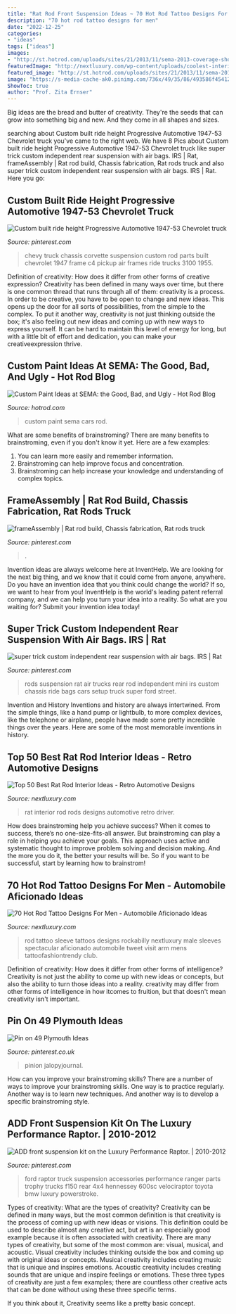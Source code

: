 ```yaml
---
title: "Rat Rod Front Suspension Ideas ~ 70 Hot Rod Tattoo Designs For Men"
description: "70 hot rod tattoo designs for men"
date: "2022-12-25"
categories:
- "ideas"
tags: ["ideas"]
images:
- "http://st.hotrod.com/uploads/sites/21/2013/11/sema-2013-coverage-show-cars-paint-ideas-025.jpg"
featuredImage: "http://nextluxury.com/wp-content/uploads/coolest-interior-ideas-for-rat-rods.jpg"
featured_image: "http://st.hotrod.com/uploads/sites/21/2013/11/sema-2013-coverage-show-cars-paint-ideas-025.jpg"
image: "https://s-media-cache-ak0.pinimg.com/736x/49/35/86/493586f45412128bdf25319bbc5a7c77.jpg"
ShowToc: true
author: "Prof. Zita Ernser"
---
```



Big ideas are the bread and butter of creativity. They're the seeds that can grow into something big and new. And they come in all shapes and sizes.

	

		
searching about Custom built ride height Progressive Automotive 1947-53 Chevrolet truck you've came to the right web. We have 8 Pics about Custom built ride height Progressive Automotive 1947-53 Chevrolet truck like super trick custom independent rear suspension with air bags. IRS | Rat, frameAssembly | Rat rod build, Chassis fabrication, Rat rods truck and also super trick custom independent rear suspension with air bags. IRS | Rat. Here you go:
		
    
## Custom Built Ride Height Progressive Automotive 1947-53 Chevrolet Truck

<img loading=lazy src="https://i.pinimg.com/736x/b1/43/0d/b1430d493812bef5cc969b09eeb78c16.jpg" onerror="this.onerror=null;this.src='https://tse1.mm.bing.net/th?id=OIP.mMlAUoe3KmyX8zrvClffiAHaGj&amp;pid=15.1';" alt="Custom built ride height Progressive Automotive 1947-53 Chevrolet truck">

_Source: pinterest.com_

>chevy truck chassis corvette suspension custom rod parts built chevrolet 1947 frame c4 pickup air frames ride trucks 3100 1955. 

	

Definition of creativity: How does it differ from other forms of creative expression?
Creativity has been defined in many ways over time, but there is one common thread that runs through all of them: creativity is a process. In order to be creative, you have to be open to change and new ideas. This opens up the door for all sorts of possibilities, from the simple to the complex.
To put it another way, creativity is not just thinking outside the box; it's also feeling out new ideas and coming up with new ways to express yourself. It can be hard to maintain this level of energy for long, but with a little bit of effort and dedication, you can make your creativeexpression thrive.

    
## Custom Paint Ideas At SEMA: The Good, Bad, And Ugly - Hot Rod Blog

<img loading=lazy src="http://st.hotrod.com/uploads/sites/21/2013/11/sema-2013-coverage-show-cars-paint-ideas-025.jpg" onerror="this.onerror=null;this.src='https://tse2.mm.bing.net/th?id=OIP.bSv4SlzRjrDmEu3MwcptZwHaEv&amp;pid=15.1';" alt="Custom Paint Ideas at SEMA: the Good, Bad, and Ugly - Hot Rod Blog">

_Source: hotrod.com_

>custom paint sema cars rod. 

	

What are some benefits of brainstroming?
There are many benefits to brainstroming, even if you don't know it yet. Here are a few examples: 
1. You can learn more easily and remember information. 
2. Brainstroming can help improve focus and concentration. 
3. Brainstroming can help increase your knowledge and understanding of complex topics.

    
## FrameAssembly | Rat Rod Build, Chassis Fabrication, Rat Rods Truck

<img loading=lazy src="https://i.pinimg.com/736x/04/32/99/043299afe73ae962e28e49174db16ccd--rat-rod-photos.jpg" onerror="this.onerror=null;this.src='https://tse1.mm.bing.net/th?id=OIP.h4d2II4qhND5dkMQQbcjxwHaFj&amp;pid=15.1';" alt="frameAssembly | Rat rod build, Chassis fabrication, Rat rods truck">

_Source: pinterest.com_

>. 

	

Invention ideas are always welcome here at InventHelp. We are looking for the next big thing, and we know that it could come from anyone, anywhere. Do you have an invention idea that you think could change the world? If so, we want to hear from you! InventHelp is the world's leading patent referral company, and we can help you turn your idea into a reality. So what are you waiting for? Submit your invention idea today!

    
## Super Trick Custom Independent Rear Suspension With Air Bags. IRS | Rat

<img loading=lazy src="https://i.pinimg.com/736x/a3/9e/04/a39e04583c1b8941c4daeb481d27a19e.jpg" onerror="this.onerror=null;this.src='https://tse1.mm.bing.net/th?id=OIP.Wk3kOgHfw1L3uL29gPQ2cwHaE7&amp;pid=15.1';" alt="super trick custom independent rear suspension with air bags. IRS | Rat">

_Source: pinterest.com_

>rods suspension rat air trucks rear rod independent mini irs custom chassis ride bags cars setup truck super ford street. 

	

Invention and History
Inventions and history are always intertwined. From the simple things, like a hand pump or lightbulb, to more complex devices, like the telephone or airplane, people have made some pretty incredible things over the years. Here are some of the most memorable inventions in history.

    
## Top 50 Best Rat Rod Interior Ideas - Retro Automotive Designs

<img loading=lazy src="http://nextluxury.com/wp-content/uploads/coolest-interior-ideas-for-rat-rods.jpg" onerror="this.onerror=null;this.src='https://tse2.mm.bing.net/th?id=OIP.-hMTpRSnN8uBIJOizlx5nQHaEi&amp;pid=15.1';" alt="Top 50 Best Rat Rod Interior Ideas - Retro Automotive Designs">

_Source: nextluxury.com_

>rat interior rod rods designs automotive retro driver. 

	

How does brainstroming help you achieve success?
When it comes to success, there’s no one-size-fits-all answer. But brainstroming can play a role in helping you achieve your goals. This approach uses active and systematic thought to improve problem solving and decision making. And the more you do it, the better your results will be. So if you want to be successful, start by learning how to brainstrom!

    
## 70 Hot Rod Tattoo Designs For Men - Automobile Aficionado Ideas

<img loading=lazy src="http://nextluxury.com/wp-content/uploads/spectacularhot-rod-tattoo-male-full-sleeve.jpg" onerror="this.onerror=null;this.src='https://tse2.mm.bing.net/th?id=OIP.f_Ir2uJbjLKYdv1EQdYBMQHaHa&amp;pid=15.1';" alt="70 Hot Rod Tattoo Designs For Men - Automobile Aficionado Ideas">

_Source: nextluxury.com_

>rod tattoo sleeve tattoos designs rockabilly nextluxury male sleeves spectacular aficionado automobile tweet visit arm mens tattoofashiontrendy club. 

	

Definition of creativity: How does it differ from other forms of intelligence?
Creativity is not just the ability to come up with new ideas or concepts, but also the ability to turn those ideas into a reality. creativity may differ from other forms of intelligence in how itcomes to fruition, but that doesn't mean creativity isn't important.

    
## Pin On 49 Plymouth Ideas

<img loading=lazy src="https://i.pinimg.com/736x/88/f3/7a/88f37aa633c6135a530c7e8c527db0c2--rack-ideas.jpg" onerror="this.onerror=null;this.src='https://tse4.mm.bing.net/th?id=OIP.dfGNvp-dMu3I80FvZ7KzlwHaFj&amp;pid=15.1';" alt="Pin on 49 Plymouth Ideas">

_Source: pinterest.co.uk_

>pinion jalopyjournal. 

	

How can you improve your brainstroming skills?
There are a number of ways to improve your brainstroming skills. One way is to practice regularly. Another way is to learn new techniques. And another way is to develop a specific brainstroming style.

    
## ADD Front Suspension Kit On The Luxury Performance Raptor. | 2010-2012

<img loading=lazy src="https://s-media-cache-ak0.pinimg.com/736x/49/35/86/493586f45412128bdf25319bbc5a7c77.jpg" onerror="this.onerror=null;this.src='https://tse3.mm.bing.net/th?id=OIP._BUReHAW7t8NnNb3iaF7PQHaLK&amp;pid=15.1';" alt="ADD front suspension kit on the Luxury Performance Raptor. | 2010-2012">

_Source: pinterest.com_

>ford raptor truck suspension accessories performance ranger parts trophy trucks f150 rear 4x4 hennessey 600sc velociraptor toyota bmw luxury powerstroke. 

	

Types of creativity: What are the types of creativity?
Creativity can be defined in many ways, but the most common definition is that creativity is the process of coming up with new ideas or visions. This definition could be used to describe almost any creative act, but art is an especially good example because it is often associated with creativity.
There are many types of creativity, but some of the most common are: visual, musical, and acoustic. Visual creativity includes thinking outside the box and coming up with original ideas or concepts. Musical creativity includes creating music that is unique and inspires emotions. Acoustic creativity includes creating sounds that are unique and inspire feelings or emotions. These three types of creativity are just a few examples; there are countless other creative acts that can be done without using these three specific terms.

If you think about it, Creativity seems like a pretty basic concept.

